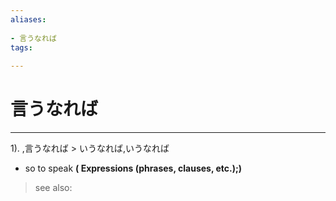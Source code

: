 ```yaml
---
aliases:
    
- 言うなれば
tags:
    
---
```


# 言うなれば
---
1).
,言うなれば > いうなれば,いうなれば

- so to speak
**( Expressions (phrases, clauses, etc.);)**
> see also: 
            